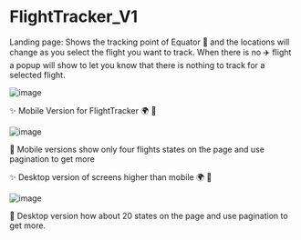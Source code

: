 # FlightTracker_V1 

Landing page: Shows the tracking point of Equator :round_pushpin: and the locations will change as you select the flight you want to track. When there is no :airplane: flight a popup will show to let you know that there is nothing to track for a selected flight.

![image](https://github.com/RBocibo/FlightTracker_V1/assets/99795114/e9ae741a-6b8d-4027-befd-825f4cedb3c4)


:sparkles: Mobile Version for FlightTracker :earth_africa: :round_pushpin:

![image](https://github.com/RBocibo/FlightTracker_V1/assets/99795114/d04abf9e-8de7-4eef-a266-2bd3a2d82028)

:radio_button: Mobile versions show only four flights states on the page and use pagination to get more


:sparkles: Desktop version of screens higher than mobile :earth_africa: :round_pushpin:

![image](https://github.com/RBocibo/FlightTracker_V1/assets/99795114/9625fe20-9393-4fd8-9fae-3fe44de37825)

:radio_button: Desktop version how about 20 states on the page and use pagination to get more.
